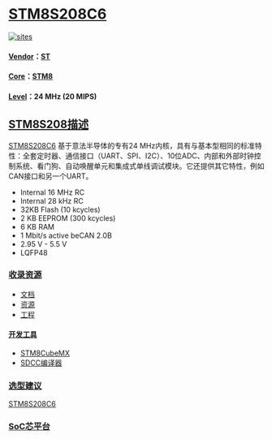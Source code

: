 ﻿# [STM8S208C6](https://github.com/SoCXin/STM8S208C6)

[![sites](http://182.61.61.133/link/resources/SoC.png)](http://SoC.Xin)

#### [Vendor](https://github.com/SoCXin/Vendor)：[ST](https://github.com/SoCXin/ST)
#### [Core](https://github.com/SoCXin/STM8)：[STM8](https://github.com/SoCXin/STM8)
#### [Level](https://github.com/SoCXin/Level)：24 MHz (20 MIPS)

## [STM8S208描述](https://github.com/SoCXin/STM8S208/wiki)

[STM8S208C6](https://github.com/SoCXin/STM8S208C6) 基于意法半导体的专有24 MHz内核，具有与基本型相同的标准特性：全套定时器、通信接口（UART、SPI、I2C）、10位ADC、内部和外部时钟控制系统、看门狗、自动唤醒单元和集成式单线调试模块。它还提供其它特性，例如CAN接口和另一个UART。

* Internal 16 MHz RC
* Internal 28 kHz RC
* 32KB Flash    (10 kcycles)
* 2 KB EEPROM   (300 kcycles)
* 6 KB RAM
* 1 Mbit/s active beCAN 2.0B
* 2.95 V - 5.5 V
* LQFP48

### [收录资源](https://github.com/SoCXin/STM8S208)

* [文档](docs/)
* [资源](src/)
* [工程](project/)

#### [开发工具](https://github.com/SoCXin)

* [STM8CubeMX](https://www.st.com/zh/development-tools/stm8cubemx.html)
* [SDCC编译器](http://sdcc.sourceforge.net/)

### [选型建议](https://github.com/SoCXin)

[STM8S208C6](https://github.com/SoCXin/STM8S208C6)

###  [SoC芯平台](http://SoC.Xin)
